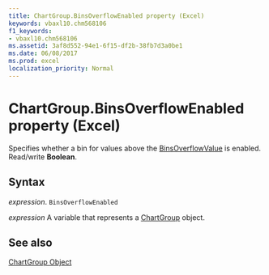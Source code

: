 ```yaml
---
title: ChartGroup.BinsOverflowEnabled property (Excel)
keywords: vbaxl10.chm568106
f1_keywords:
- vbaxl10.chm568106
ms.assetid: 3af8d552-94e1-6f15-df2b-38fb7d3a0be1
ms.date: 06/08/2017
ms.prod: excel
localization_priority: Normal
---
```



# ChartGroup.BinsOverflowEnabled property (Excel)

Specifies whether a bin for values above the [BinsOverflowValue](Excel.chartgroup.binsoverflowvalue.md) is enabled. Read/write **Boolean**.


## Syntax

_expression_. `BinsOverflowEnabled`

_expression_ A variable that represents a [ChartGroup](Excel.ChartGroup-graph-object.md) object.


## See also


[ChartGroup Object](Excel.ChartGroup(object).md)

